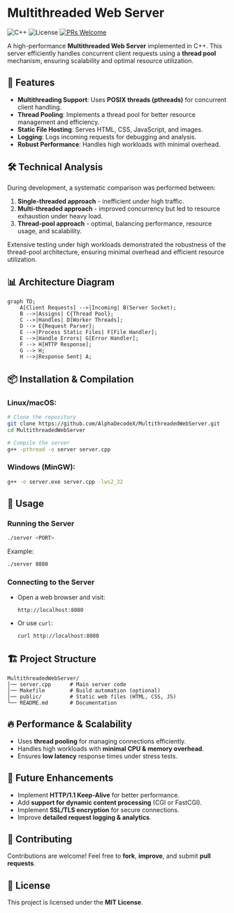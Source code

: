 # Multithreaded Web Server

![C++](https://img.shields.io/badge/C%2B%2B-17%2B-blue?style=flat&logo=c%2B%2B)
![License](https://img.shields.io/badge/License-MIT-green)
[![PRs Welcome](https://img.shields.io/badge/PRs-Welcome-brightgreen)](https://github.com/AlphaDecodeX/MultithreadedWebServer/pulls)

A high-performance **Multithreaded Web Server** implemented in C++. This server efficiently handles concurrent client requests using a **thread pool** mechanism, ensuring scalability and optimal resource utilization.

## 🌟 Features

- **Multithreading Support**: Uses **POSIX threads (pthreads)** for concurrent client handling.
- **Thread Pooling**: Implements a thread pool for better resource management and efficiency.
- **Static File Hosting**: Serves HTML, CSS, JavaScript, and images.
- **Logging**: Logs incoming requests for debugging and analysis.
- **Robust Performance**: Handles high workloads with minimal overhead.

## 🛠️ Technical Analysis

During development, a systematic comparison was performed between:
1. **Single-threaded approach** - inefficient under high traffic.
2. **Multi-threaded approach** - improved concurrency but led to resource exhaustion under heavy load.
3. **Thread-pool approach** - optimal, balancing performance, resource usage, and scalability.

Extensive testing under high workloads demonstrated the robustness of the thread-pool architecture, ensuring minimal overhead and efficient resource utilization.

## 📊 Architecture Diagram
```mermaid
graph TD;
    A[Client Requests] -->|Incoming| B(Server Socket);
    B -->|Assigns| C{Thread Pool};
    C -->|Handles| D[Worker Threads];
    D --> E{Request Parser};
    E -->|Process Static Files| F[File Handler];
    E -->|Handle Errors| G[Error Handler];
    F --> H[HTTP Response];
    G --> H;
    H -->|Response Sent| A;
```

## 📦 Installation & Compilation

### Linux/macOS:
```bash
# Clone the repository
git clone https://github.com/AlphaDecodeX/MultithreadedWebServer.git
cd MultithreadedWebServer

# Compile the server
g++ -pthread -o server server.cpp
```

### Windows (MinGW):
```bash
g++ -o server.exe server.cpp -lws2_32
```

## 🚀 Usage

### Running the Server
```bash
./server <PORT>
```
Example:
```bash
./server 8080
```

### Connecting to the Server
- Open a web browser and visit:
  ```
  http://localhost:8080
  ```
- Or use `curl`:
  ```bash
  curl http://localhost:8080
  ```

## 🏗️ Project Structure
```
MultithreadedWebServer/
│── server.cpp      # Main server code
│── Makefile        # Build automation (optional)
│── public/         # Static web files (HTML, CSS, JS)
└── README.md       # Documentation
```

## 🔥 Performance & Scalability
- Uses **thread pooling** for managing connections efficiently.
- Handles high workloads with **minimal CPU & memory overhead**.
- Ensures **low latency** response times under stress tests.

## 🔮 Future Enhancements
- Implement **HTTP/1.1 Keep-Alive** for better performance.
- Add **support for dynamic content processing** (CGI or FastCGI).
- Implement **SSL/TLS encryption** for secure connections.
- Improve **detailed request logging & analytics**.

## 🤝 Contributing
Contributions are welcome! Feel free to **fork**, **improve**, and submit **pull requests**.

## 📜 License
This project is licensed under the **MIT License**.
